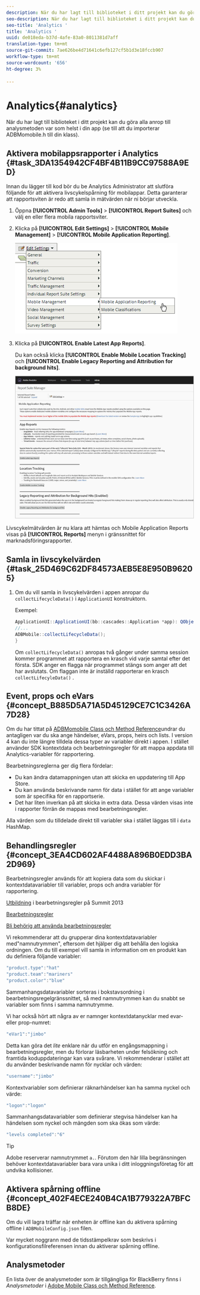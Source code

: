 ```yaml
---
description: När du har lagt till biblioteket i ditt projekt kan du göra alla anrop till analysmetoden var som helst i din app (se till att du importerar ADBMomobile.h till din klass).
seo-description: När du har lagt till biblioteket i ditt projekt kan du göra alla anrop till analysmetoden var som helst i din app (se till att du importerar ADBMomobile.h till din klass).
seo-title: 'Analytics '
title: 'Analytics '
uuid: de018eda-b37d-4afe-83a0-8011381d7aff
translation-type: tm+mt
source-git-commit: 7ae626be4d71641c6efb127cf5b1d3e18fccb907
workflow-type: tm+mt
source-wordcount: '656'
ht-degree: 3%

---
```



# Analytics{#analytics} 

När du har lagt till biblioteket i ditt projekt kan du göra alla anrop till analysmetoden var som helst i din app (se till att du importerar ADBMomobile.h till din klass).

## Aktivera mobilappsrapporter i Analytics {#task_3DA1354942CF4BF4B11B9CC97588A9ED}

Innan du lägger till kod bör du be Analytics Administrator att slutföra följande för att aktivera livscykelspårning för mobilappar. Detta garanterar att rapportsviten är redo att samla in mätvärden när ni börjar utveckla.


1. Öppna **[!UICONTROL Admin Tools]** > **[!UICONTROL Report Suites]** och välj en eller flera mobila rapportsviter.
1. Klicka på **[!UICONTROL Edit Settings]** > **[!UICONTROL Mobile Management]** > **[!UICONTROL Mobile Application Reporting]**.

   ![](assets/mobile-settings.png)

1. Klicka på **[!UICONTROL Enable Latest App Reports]**.

   Du kan också klicka **[!UICONTROL Enable Mobile Location Tracking]** och **[!UICONTROL Enable Legacy Reporting and Attribution for background hits]**.

   ![](assets/enable-lifecycle.png)

Livscykelmätvärden är nu klara att hämtas och Mobile Application Reports visas på **[!UICONTROL Reports]** menyn i gränssnittet för marknadsföringsrapporter.

## Samla in livscykelvärden {#task_25D469C62DF84573AEB5E8E950B96205}

1. Om du vill samla in livscykelvärden i appen anropar du `collectLifecycleData()` i `ApplicationUI` konstruktorn.

   Exempel:

   ```java
   ApplicationUI::ApplicationUI(bb::cascades::Application *app): QObject(app) { 
   //... 
   ADBMobile::collectLifecycleData(); 
   } 
   ```

   Om `collectLifecycleData()` anropas två gånger under samma session kommer programmet att rapportera en krasch vid varje samtal efter det första. SDK anger en flagga när programmet stängs som anger att det har avslutats. Om flaggan inte är inställd rapporterar en krasch `collectLifecyleData()` .

## Event, props och eVars {#concept_B885D5A71A5D45129CE7C1C3426A7D28}


Om du har tittat på [ADBMomobile Class och Method Reference](/help/blackberry/methods.md)undrar du antagligen var du ska ange händelser, eVars, props, heirs och lists. I version 4 kan du inte längre tilldela dessa typer av variabler direkt i appen. I stället använder SDK kontextdata och bearbetningsregler för att mappa appdata till Analytics-variabler för rapportering.

Bearbetningsreglerna ger dig flera fördelar:

* Du kan ändra datamappningen utan att skicka en uppdatering till App Store.
* Du kan använda beskrivande namn för data i stället för att ange variabler som är specifika för en rapportserie.
* Det har liten inverkan på att skicka in extra data. Dessa värden visas inte i rapporter förrän de mappas med bearbetningsregler.

Alla värden som du tilldelade direkt till variabler ska i stället läggas till i `data` HashMap.

## Behandlingsregler {#concept_3EA4CD602AF4488A896B0EDD3BA2D969}

Bearbetningsregler används för att kopiera data som du skickar i kontextdatavariabler till variabler, props och andra variabler för rapportering.

[Utbildning](https://tv.adobe.com/embed/1181/16506/) i bearbetningsregler på Summit 2013

[Bearbetningsregler](https://docs.adobe.com/content/help/en/analytics/admin/admin-tools/processing-rules/processing-rules.html)

[Bli behörig att använda bearbetningsregler](https://helpx.adobe.com/analytics/kb/processing-rules-authorization.html)

Vi rekommenderar att du grupperar dina kontextdatavariabler med&quot;namnutrymmen&quot;, eftersom det hjälper dig att behålla den logiska ordningen. Om du till exempel vill samla in information om en produkt kan du definiera följande variabler:

```js
"product.type":"hat" 
"product.team":"mariners" 
"product.color":"blue"
```

Sammanhangsdatavariabler sorteras i bokstavsordning i bearbetningsregelgränssnittet, så med namnutrymmen kan du snabbt se variabler som finns i samma namnutrymme.

Vi har också hört att några av er namnger kontextdatanycklar med evar- eller prop-numret:

```js
"eVar1":"jimbo"
```

Detta kan göra det *lite* enklare när du utför en engångsmappning i bearbetningsregler, men du förlorar läsbarheten under felsökning och framtida koduppdateringar kan vara svårare. Vi rekommenderar i stället att du använder beskrivande namn för nycklar och värden:

```js
"username":"jimbo"
```

Kontextvariabler som definierar räknarhändelser kan ha samma nyckel och värde:

```js
"logon":"logon"
```

Sammanhangsdatavariabler som definierar stegvisa händelser kan ha händelsen som nyckel och mängden som ska ökas som värde:

```js
"levels completed":"6"
```

>[!TIP]
>
>Adobe reserverar namnutrymmet `a.`. Förutom den här lilla begränsningen behöver kontextdatavariabler bara vara unika i ditt inloggningsföretag för att undvika kollisioner.

## Aktivera spårning offline {#concept_402F4ECE240B4CA1B779322A7BFCB8DE}

Om du vill lagra träffar när enheten är offline kan du aktivera spårning offline i `ADBMobileConfig.json` filen.

Var mycket noggrann med de tidsstämpelkrav som beskrivs i konfigurationsfilreferensen innan du aktiverar spårning offline.

## Analysmetoder

En lista över de analysmetoder som är tillgängliga för BlackBerry finns i *Analysmetoder* i [Adobe Mobile Class och Method Reference](/help/blackberry/methods.md).